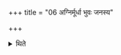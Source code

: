 +++
title = "06 अग्निर्मूर्धा भुवः जनस्य"

+++

<details><summary>थिते</summary>

6. The following verses are mentioned to be used there agnir mūrdhā... bhuvaḥ... janasya gopāḥ..., tvāṁ citraśravastama..., agne tamadyāśvam....[^1]  
</details>
